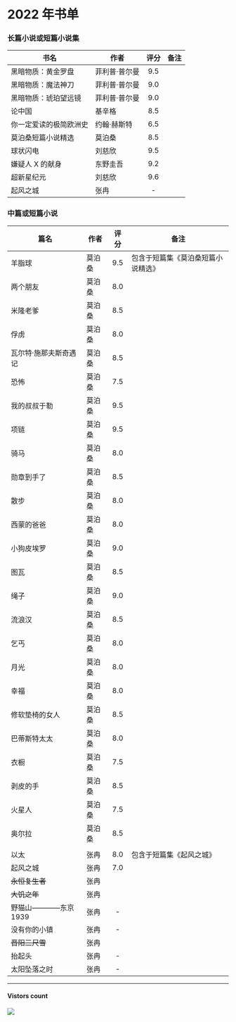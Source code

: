 # 2022 年书单

### 长篇小说或短篇小说集
| 书名 | 作者 | 评分 | 备注 |
| --- | --- | :---: | --- |
| 黑暗物质：黄金罗盘 | 菲利普·普尔曼 | 9.5 | |
| 黑暗物质：魔法神刀 | 菲利普·普尔曼 | 9.0 | |
| 黑暗物质：琥珀望远镜 | 菲利普·普尔曼 | 9.0 | |
| 论中国 | 基辛格 | 8.5 | |
| 你一定爱读的极简欧洲史 | 约翰·赫斯特 | 6.5 | |
| 莫泊桑短篇小说精选 | 莫泊桑 | 8.5 | |
| 球状闪电 | 刘慈欣 | 9.5 | |
| 嫌疑人 X 的献身 | 东野圭吾 | 9.2 | |
| 超新星纪元 | 刘慈欣 | 9.6 | |
| 起风之城 | 张冉 | - | |

### 中篇或短篇小说
| 篇名 | 作者 | 评分 | 备注 |
| --- | --- | :---: | --- |
| 羊脂球 | 莫泊桑 | 9.5 | 包含于短篇集《莫泊桑短篇小说精选》 |
| 两个朋友 | 莫泊桑 | 8.0 | |
| 米隆老爹 | 莫泊桑 | 8.5 | |
| 俘虏 | 莫泊桑 | 8.0 | |
| 瓦尔特·施那夫斯奇遇记 | 莫泊桑 | 8.5 | |
| 恐怖 | 莫泊桑 | 7.5 | |
| 我的叔叔于勒 | 莫泊桑 | 9.5 | |
| 项链 | 莫泊桑 | 9.5 | |
| 骑马 | 莫泊桑 | 8.0 | |
| 勋章到手了 | 莫泊桑 | 8.5 | |
| 散步 | 莫泊桑 | 8.0 | |
| 西蒙的爸爸 | 莫泊桑 | 8.0 | |
| 小狗皮埃罗 | 莫泊桑 | 9.0 | |
| 图瓦 | 莫泊桑 | 8.5 | |
| 绳子 | 莫泊桑 | 9.0 | |
| 流浪汉 | 莫泊桑 | 8.5 | |
| 乞丐 | 莫泊桑 | 8.0 | |
| 月光 | 莫泊桑 | 8.0 | |
| 幸福 | 莫泊桑 | 8.0 | |
| 修软垫椅的女人 | 莫泊桑 | 8.5 | |
| 巴蒂斯特太太 | 莫泊桑 | 8.0 | |
| 衣橱 | 莫泊桑 | 7.5 | |
| 剥皮的手 | 莫泊桑 | 8.5 | |
| 火星人 | 莫泊桑 | 7.5 | |
| 奥尔拉 | 莫泊桑 | 8.5 | |
| | | | |
| 以太 | 张冉 | 8.0 | 包含于短篇集《起风之城》 |
| 起风之城 | 张冉 | 7.0 | |
| ~~永恒复生者~~ | 张冉 | | |
| ~~大饥之年~~ | 张冉 | | |
| 野猫山————东京1939 | 张冉 | - | |
| 没有你的小镇 | 张冉 | - | |
| ~~晋阳三尺雪~~ | 张冉 | | |
| 抬起头 | 张冉 | - | |
| 太阳坠落之时 | 张冉 | - | |

-------------
#### Vistors count
<img src="https://profile-counter.glitch.me/chuxiaonan/count.svg" />
